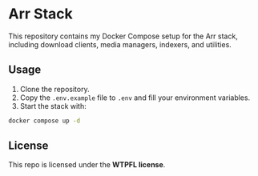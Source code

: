 # Arr Stack

This repository contains my Docker Compose setup for the Arr stack, including download clients, media managers, indexers, and utilities.

## Usage

1. Clone the repository.
2. Copy the `.env.example` file to `.env` and fill your environment variables.
3. Start the stack with:

```sh
docker compose up -d
```

## License

This repo is licensed under the **WTPFL license**.
